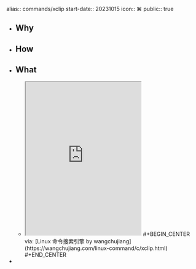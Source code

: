 alias:: commands/xclip
start-date:: 20231015
icon:: ⌘
public:: true

- ## Why
- ## How
- ## What
  - <iframe src="https://wangchujiang.com/linux-command/c/xclip.html" style="height: 400px"></iframe>
    #+BEGIN_CENTER
    via: [Linux 命令搜索引擎 by wangchujiang](https://wangchujiang.com/linux-command/c/xclip.html)
    #+END_CENTER
-